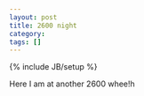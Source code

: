 ```yaml
---
layout: post
title: 2600 night
category: 
tags: []
---
```

{% include JB/setup %}

Here I am at another 2600 whee!h
